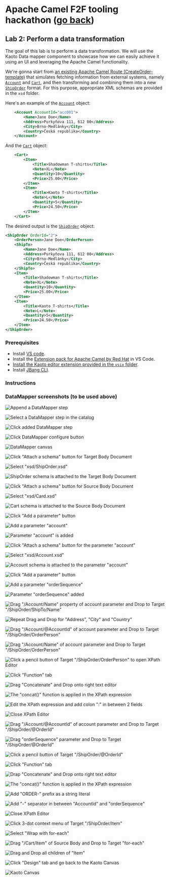 # Apache Camel F2F tooling hackathon ([go back](../README.md))

## Lab 2: Perform a data transformation

The goal of this lab is to perform a data transformation. We will use the Kaoto Data mapper component to showcase how we can easily achieve it using an UI and leveraging the Apache Camel functionality.

We're gonna start from [an existing Apache Camel Route (CreateOrder-template)](CreateOrder-template.camel.yaml) that simulates fetching information from external systems, namely [`Account`](xsd/Account.xsd) and [`Cart`](xsd/Cart.xsd), and then transforming and combining them into a new [`ShipOrder`](xsd/ShipOrder.xsd) format. For this purpose, appropriate XML schemas are provided in the `xsd` folder.

Here's an example of the [`Account`](xsd/Account.xsd) object:
```xml
    <Account AccountId="acc001">
        <Name>Jane Doe</Name>
        <Address>Purkyňova 111, 612 00</Address>
        <City>Brno-Medlánky</City>
        <Country>Česká republika</Country>
    </Account>
```

And the [`Cart`](xsd/Cart.xsd) object:
```xml
    <Cart>
        <Item>
            <Title>Shadowman T-shirts</Title>
            <Note>XL</Note>
            <Quantity>10</Quantity>
            <Price>25.00</Price>
        </Item>
        <Item>
            <Title>Kaoto T-shirts</Title>
            <Note>L</Note>
            <Quantity>5</Quantity>
            <Price>24.50</Price>
        </Item>
    </Cart>
```

The desired output is the [`ShipOrder`](xsd/ShipOrder.xsd) object:
```xml
<ShipOrder OrderId="2">
    <OrderPerson>Jane Doe</OrderPerson>
    <ShipTo>
        <Name>Jane Doe</Name>
        <Address>Purkyňova 111, 612 00</Address>
        <City>Brno-Medlánky</City>
        <Country>Česká republika</Country>
    </ShipTo>
    <Item>
        <Title>Shadowman T-shirts</Title>
        <Note>XL</Note>
        <Quantity>10</Quantity>
        <Price>25.00</Price>
    </Item>
    <Item>
        <Title>Kaoto T-shirts</Title>
        <Note>L</Note>
        <Quantity>5</Quantity>
        <Price>24.50</Price>
    </Item>
</ShipOrder>
```

### Prerequisites

* Install [VS code](https://code.visualstudio.com/docs/setup/setup-overview).
* Install the [Extension pack for Apache Camel by Red Hat](https://marketplace.visualstudio.com/items?itemName=redhat.apache-camel-extension-pack) in VS Code.
* [Install the Kaoto editor extension provided in the `vsix` folder](https://code.visualstudio.com/docs/editor/extension-marketplace#_install-from-a-vsix).
* Install [JBang CLI](https://www.jbang.dev/documentation/guide/latest/installation.html).

### Instructions


### DataMapper screenshots (to be used above)

![Append a DataMapper step](images/01.append-step.png)

![Select a DataMapper step in the catalog](images/02.select-datamapper-in-catalog.png)

![Click added DataMapper step](images/03.click-datamapper-step.png)

![Click DataMapper configure button](images/04.click-datamapper-configure-button.png)

![DataMapper canvas](images/05.datamapper-canvas.png)

![Click "Attach a schema" button for Target Body Document](images/06.click-attach-target-body-document-schema.png)

![Select "xsd/ShipOrder.xsd"](images/07.select-ShipOrder-schema.png)

![ShipOrder schema is attached to the Target Body Document](images/08.ShipOrder-attached-to-target-body.png)

![Click "Attach a schema" button for Source Body Document](images/09.click-attach-source-body-document-schema.png)

![Select "xsd/Card.xsd"](images/10.select-Cart-schema.png)

![Cart schema is attached to the Source Body Document](images/11.Cart-attached-to-source-body.png)

![Click "Add a parameter" button](images/12.click-add-parameter-button.png)

![Add a parameter "account"](images/13.add-parameter-account.png)

![Parameter "account" is added](images/14.parameter-account-added.png)

![Click "Attach a schema" button for the parameter "account"](images/15.click-attach-param-account-schema.png)

![Select "xsd/Account.xsd"](images/16.select-Account-schema.png)

![Account schema is attached to the parameter "account"](images/17.Account-attached-to-param-account.png)

![Click "Add a parameter" button](images/12.click-add-parameter-button.png)

![Add a parameter "orderSequence"](images/19.add-parameter-orderSequence.png)

![Parameter "orderSequence" added](images/20.parameter-orderSequence-added.png)

![Drag "/Account/Name" property of account parameter and Drop to Target "/ShipOrder/ShipTo/Name" ](images/21.dnd-name.png)

![Repeat Drag and Drop for "Address", "City" and "Country" ](images/22.repeat-dnd-address-city-country.png)

![Drag "/Account/@AccountId" of account parameter and Drop to Target "/ShipOrder/OrderPerson"](images/23.dnd-accountid-to-orderperson.png)

![Drag "/Account/Name" of account parameter and Drop to Target "/ShipOrder/OrderPerson"](images/24.dnd-name-to-orderperson.png)

![Click a pencil button of Target "/ShipOrder/OrderPerson" to open XPath Editor](images/25.click-pencil-orderperson.png)

![Click "Function" tab](images/26.xpath-editor-click-function-orderperson.png)

![Drag "Concatenate" and Drop onto right text editor](images/27.xpath-editor-drop-concat.png)

![The "concat()" function is applied in the XPath expression](images/28.xpath-editor-concat-applied.png)

![Edit the XPath expression and add colon ":" in between 2 fields](images/29.xpath-editor-add-colon.png)

![Close XPath Editor](images/30.xpath-editor-close.png)

![Drag "/Account/@AccountId" of account parameter and Drop to Target "/ShipOrder/@OrderId"](images/31.dnd-accountid-to-orderid.png)

![Drag "orderSequence" parameter and Drop to Target "/ShipOrder/@OrderId"](images/32.dnd-orderSequence-to-orderid.png)

![Click a pencil button of Target "/ShipOrder/@OrderId"](images/33.click-pencil-orderid.png)

![Click "Function" tab](images/34.xpath-editor-click-function-orderid.png)

![Drap "Concatenate" and Drop onto right text editor](images/35.xpath-editor-drop-concat-orderid.png)

![The "concat()" function is applied in the XPath expression](images/36.xpath-editor-concat-applied-orderid.png)

![Add "ORDER-" prefix as a string literal](images/37.xpath-editor-add-ORDER-prefix.png)

![Add "-" separator in between "AccountId" and "orderSequence"](images/38.xpath-editor-add-separator.png)

![Close XPath Editor](images/39.close-xpath-editor.png)

![Click 3-dot context menu of Target "/ShipOrder/Item"](images/40.click-context-menu-item.png)

![Select "Wrap with for-each"](images/41.select-for-each.png)

![Drag "/Cart/Item" of Source Body and Drop to Target "for-each"](images/42.dnd-item-for-each.png)

![Drag and Drop all children of "Item"](images/43.dnd-item-children.png)

![Click "Design" tab and go back to the Kaoto Canvas](images/44.click-design-tab.png)

![Kaoto Canvas](images/45.kaoto-canvas.png)
